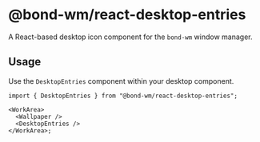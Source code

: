 # @bond-wm/react-desktop-entries

A React-based desktop icon component for the `bond-wm` window manager.

## Usage

Use the `DesktopEntries` component within your desktop component.

```tsx
import { DesktopEntries } from "@bond-wm/react-desktop-entries";

<WorkArea>
  <Wallpaper />
  <DesktopEntries />
</WorkArea>;
```
